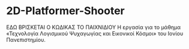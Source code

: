 # 2D-Platformer-Shooter
ΕΔΩ ΒΡΙΣΚΕΤΑΙ Ο ΚΩΔΙΚΑΣ ΤΟ ΠΑΙΧΝΙΔΙΟΥ 
Η εργασία για το μάθημα «Τεχνολογία Λογισμικού Ψυχαγωγίας και Εικονικοί Κόσμοι» του Ιονίου Πανεπιστημίου.
